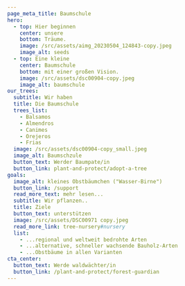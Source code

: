 ```yaml
---
page_meta_title: Baumschule
hero:
  - top: Hier beginnen
    center: unsere
    bottom: Träume.
    image: /src/assets/aimg_20230504_124843-copy.jpeg
    image_alt: seeds
  - top: Eine kleine
    center: Baumschule
    bottom: mit einer großen Vision.
    image: /src/assets/dsc00904-copy.jpeg
    image_alt: baumschule
our_trees:
  subtitle: Wir haben
  title: Die Baumschule
  trees_list:
    - Balsamos
    - Almendros
    - Canimes
    - Orejeros
    - Frias
  image: /src/assets/dsc00904-copy_small.jpeg
  image_alt: Baumschzule
  button_text: Werder Baumpate/in
  button_link: plant-and-protect/adopt-a-tree
goals:
  image_alt: kleines Obstbäumchen ("Wasser-Birne")
  button_link: /support
  read_more_text: mehr lesen...
  subtitle: Wir pflanzen..
  title: Ziele
  button_text: unterstützen
  image: /src/assets/DSC00971 copy.jpeg
  read_more_link: tree-nursery#nursery
  list:
    - ...regional und weltweit bedrohte Arten
    - ...alternative, schneller wachsende Bauholz-Arten
    - ...Obstbäume in allen Varianten
cta_center:
  button_text: Werde waldwächter/in
  button_link: /plant-and-protect/forest-guardian
---
```

